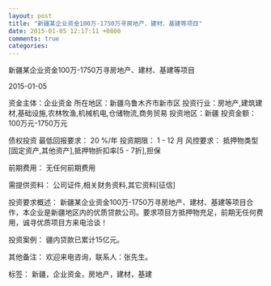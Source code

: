 ```yaml
---
layout: post
title: "新疆某企业资金100万-1750万寻房地产、建材、基建等项目"
date: 2015-01-05 12:17:11 +0800
comments: true
categories: 
---
```

新疆某企业资金100万-1750万寻房地产、建材、基建等项目



2015-01-05

资金主体：企业资金
所在地区：新疆乌鲁木齐市新市区
投资行业：房地产,建筑建材,基础设施,农林牧渔,机械机电,仓储物流,商务贸易
投资地区：新疆
投资金额：100万元-1750万元

债权投资
最低回报要求：
                            20 %/年
                                                                                投资期限：
                            1 - 12 月
                                                                                                                                        风控要求：
                            抵押物类型[固定资产,其他资产],抵押物折扣率[5 - 7折],担保

前期费用：
无任何前期费用

需提供资料：
公司证件,相关财务资料,其它资料[征信]

投资要求概述：
新疆某企业资金100万-1750万寻房地产、建材、基建等项目合作，本企业是新疆地区内的优质贷款公司。要求项目方抵押物充足，前期无任何费用，诚寻优质项目方来电洽谈！

投资案例：
疆内贷款已累计15亿元。

其他备注：
欢迎来电咨询，联系人：张先生。

标签：
新疆，企业资金，房地产，建材，基建

